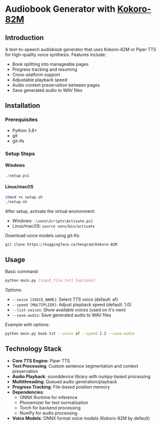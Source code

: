 # Audiobook Generator with [Kokoro-82M](https://huggingface.co/hexgrad/Kokoro-82M)

## Introduction

A text-to-speech audiobook generator that uses Kokoro-82M or Piper TTS for high-quality voice synthesis. Features include:

- Book splitting into manageable pages
- Progress tracking and resuming
- Cross-platform support
- Adjustable playback speed
- Audio context preservation between pages
- Save generated audio to WAV files

## Installation

### Prerequisites

- Python 3.8+
- git
- git-lfs

### Setup Steps

#### Windows

```powershell
./setup.ps1
```

#### Linux/macOS

```bash
chmod +x setup.sh
./setup.sh
```

After setup, activate the virtual environment:

- Windows: `.\venv\Scripts\Activate.ps1`
- Linux/macOS: `source venv/bin/activate`

Download voice models using git-lfs:

```bash
git clone https://huggingface.co/hexgrad/Kokoro-82M
```

## Usage

Basic command:

```bash
python main.py [input_file.txt] [options]
```

Options:

- `--voice [VOICE_NAME]`: Select TTS voice (default: af)
- `--speed [MULTIPLIER]`: Adjust playback speed (default: 1.0)
- `--list-voices`: Show available voices (used on it's own)
- `--save-audio`: Save generated audio to WAV files

Example with options:

```bash
python main.py book.txt --voice af --speed 1.2 --save-audio
```

## Technology Stack

- **Core TTS Engine**: Piper TTS
- **Text Processing**: Custom sentence segmentation and context preservation
- **Audio Playback**: sounddevice library with numpy-based processing
- **Multithreading**: Queued audio generation/playback
- **Progress Tracking**: File-based position memory
- **Dependencies**:
  - ONNX Runtime for inference
  - Phonemizer for text normalization
  - Torch for backend processing
  - NumPy for audio processing
- **Voice Models**: ONNX format voice models (Kokoro-82M by default)
